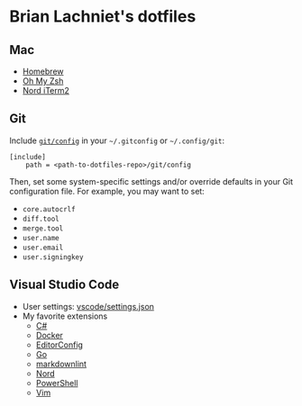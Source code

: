 # Brian Lachniet's dotfiles

## Mac

- [Homebrew](https://brew.sh/)
- [Oh My Zsh](https://ohmyz.sh/)
- [Nord iTerm2](https://github.com/arcticicestudio/nord-iterm2)

## Git

Include [`git/config`](./git/config) in your `~/.gitconfig` or `~/.config/git`:

```
[include]
    path = <path-to-dotfiles-repo>/git/config
```

Then, set some system-specific settings and/or override defaults in your Git configuration file.
For example, you may want to set:
- `core.autocrlf`
- `diff.tool`
- `merge.tool`
- `user.name`
- `user.email`
- `user.signingkey`

## Visual Studio Code

- User settings: [vscode/settings.json](./vscode/settings.json)
- My favorite extensions
  - [C#](https://marketplace.visualstudio.com/items?itemName=ms-vscode.csharp)
  - [Docker](https://marketplace.visualstudio.com/items?itemName=ms-azuretools.vscode-docker)
  - [EditorConfig](https://marketplace.visualstudio.com/items?itemName=EditorConfig.EditorConfig)
  - [Go](https://marketplace.visualstudio.com/items?itemName=ms-vscode.Go)
  - [markdownlint](https://marketplace.visualstudio.com/items?itemName=DavidAnson.vscode-markdownlint)
  - [Nord](https://marketplace.visualstudio.com/items?itemName=arcticicestudio.nord-visual-studio-code)
  - [PowerShell](https://marketplace.visualstudio.com/items?itemName=ms-vscode.PowerShell)
  - [Vim](https://marketplace.visualstudio.com/items?itemName=vscodevim.vim)
